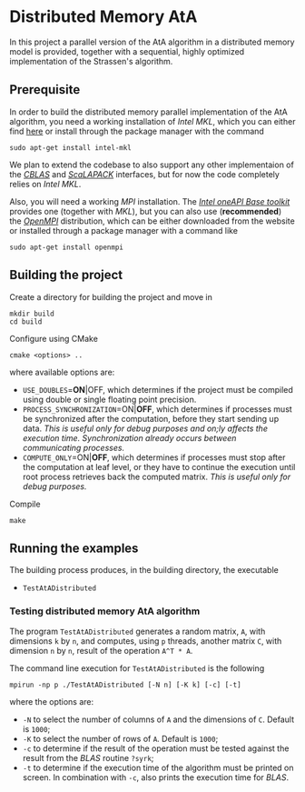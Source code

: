 # Distributed Memory AtA
In this project a parallel version of the AtA algorithm in a distributed memory model is provided, together with a sequential, highly optimized implementation of the Strassen's algorithm.

## Prerequisite
In order to build the distributed memory parallel implementation of the AtA algorithm, you need a working installation of *Intel MKL*, which you can either find [here](https://software.intel.com/content/www/us/en/develop/tools/oneapi/base-toolkit.html) or install through the package manager with the command
```
sudo apt-get install intel-mkl
```
We plan to extend the codebase to also support any other implementaion of the [*CBLAS*](http://www.netlib.org/blas/) and [*ScaLAPACK*](http://www.netlib.org/scalapack/) interfaces, but for now the code completely relies on *Intel MKL*.

Also, you will need a working *MPI* installation. The [*Intel oneAPI Base toolkit*](https://software.intel.com/content/www/us/en/develop/tools/oneapi/base-toolkit.html) provides one (together with *MKL*), but you can also use (**recommended**) the [*OpenMPI*](https://www.open-mpi.org/) distribution, which can be either downloaded from the website or installed through a package manager with a command like
```
sudo apt-get install openmpi
```

## Building the project
Create a directory for building the project and move in
```
mkdir build
cd build
```

Configure using CMake
```
cmake <options> ..
```
where available options are:
 - `USE_DOUBLES`=**ON**|OFF, which determines if the project must be compiled using double or single floating point precision.
 - `PROCESS_SYNCHRONIZATION`=ON|**OFF**, which determines if processes must be synchronized after the computation, before they start sending up data. *This is useful only for debug purposes and on;ly affects the execution time. Synchronization already occurs between communicating processes.*
 - `COMPUTE_ONLY`=ON|**OFF**, which determines if processes must stop after the computation at leaf level, or they have to continue the execution until root process retrieves back the computed matrix. *This is useful only for debug purposes.*


Compile
```
make
```

## Running the examples
The building process produces, in the building directory, the executable
 - `TestAtADistributed`


### Testing distributed memory AtA algorithm
The program `TestAtADistributed` generates a random matrix, `A`, with dimensions `k` by `n`, and computes, using `p` threads, another matrix `C`, with dimension `n` by `n`, result of the operation `A^T * A`.

The command line execution for `TestAtADistributed` is the following
```
mpirun -np p ./TestAtADistributed [-N n] [-K k] [-c] [-t]
```
where the options are:
 - `-N` to select the number of columns of `A` and the dimensions of `C`. Default is `1000`;
 - `-K` to select the number of rows of `A`. Default is `1000`;
 - `-c` to determine if the result of the operation must be tested against the result from the *BLAS* routine `?syrk`;
 - `-t` to determine if the execution time of the algorithm must be printed on screen. In combination with `-c`, also prints the execution time for *BLAS*.